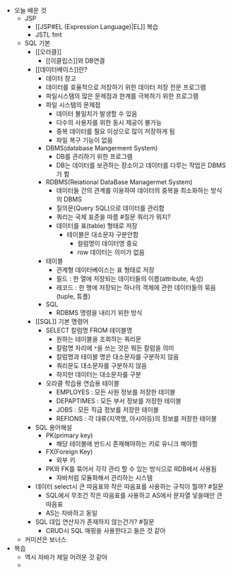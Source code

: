- 오늘 배운 것
	- JSP
		- [[JSP#EL (Expression Language)|EL]] 복습
		- JSTL fmt
	- SQL 기본
		- [[오라클]]
			- [[이클립스]]와 DB연결
		- [[데이터베이스]]란?
			- 데이터 창고
			- 데이터를 효율적으로 저장하기 위한 데이터 저장 전문 프로그램
			- 파일시스템의 많은 문제점과 한계를 극복하기 위한 프로그램
			- 파일 시스템의 문제점
				- 데이터 불일치가 발생할 수 있음 
				- 다수의 사용자를 위한 동시 제공이 불가능
				- 중복 데이터를 필요 이상으로 많이 저장하게 됨
				- 파일 복구 기능이 없음
			- DBMS(database Mangerment System)
				- DB를 관리하기 위한 프로그램
				- DB는 데이터를 보관하는 장소이고 데이터를 다루는 작업은 DBMS가 함
			- RDBMS(Reiational DataBase Managermet System)
				- 데이터들 간의 관계를 이용하여 데이터의 중복을 최소화하는 방식의 DBMS
				- 질의문(Query SQL)으로 데이터를 관리함
				- 쿼리는 국제 표준을 따름 #질문 쿼리가 뭐지?
				- 데이터를 표(table) 형태로 저장
					- 테이블은 대소문자 구분안함
						- 컬럼명이 데이터명 중요
						- row 데이터는 의미가 없음
			- 테이블
				- 관계형 데이터베이스는 표 형태로 저장
				- 필드 : 한 열에 저장되는 데이터들의 이름(attribute, 속성)
				- 레코드 : 한 행에 저장되는 하나의 객체에 관한 데이터들의 묶음(tuple, 튜플)
			- SQL
				- RDBMS 명령을 내리기 위한 방식
		- [[SQL]] 기본 명령어
			- SELECT 칼럼명 FROM 테이블명
				- 원하는 테이블을 조회하는 쿼리문
				- 칼럼명 자리에 `*`을 쓰는 것은 뭐든 칼럼을 의미
				- 칼럼명과 테이블 명은 대소문자를 구분하지 않음
				- 쿼리문도 대소문자를 구분하지 않음
				- 하지만 데이터는 대소문자를 구분
			- 오라클 학습용 연습용 테이블
				- EMPLOYES : 모든 사원 정보를 저장한 테이블
				- DEPAPTIMES : 모든 부서 정보를 저장한 테이블
				- JOBS : 모든 직급 정보를 저장한 테이블
				- REFIONS : 각 대류(지역명, 아시아등)의 정보를 저장한 테이블
		- SQL 용어해설
			- PK(primary key) 
				- 해당 테이블에 반드시 존재해야하는 키로 유니크 해야함
			- FX(Foreign Key)
				- 외부 키
			- PK와 FK를 묶어서 각각 관리 할 수 있는 방식으로 RDB에서 사용됨
				- 자바처럼 모듈화해서 관리하는 시스템
		- 데이터 select시 큰 따음표와 작은 따음표를 사용하는 규칙이 뭘까? #질문 
			- SQL에서 무조건 작은 따음표를 사용하고 AS에서 문자열 넣을때만 큰 따음표
			- AS는 자바하고 동일 
		- SQL 대입 연산자가 존재하지 않는건가? #질문 
			- CRUD시 SQL 매핑을 사용한다고 들은 것 같아
	- 커미션은 보너스
- 복습
	- 역시 자바가 제일 어려운 것 같아
	- 
